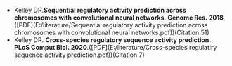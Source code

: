 *  Kelley DR.**Sequential regulatory activity prediction across chromosomes with convolutional neural networks**. **Genome Res. 2018**,([PDF](E:/literature/Sequential regulatory activity prediction across chromosomes with convolutional neural networks.pdf))(Citation 51)
* Kelley DR. **Cross-species regulatory sequence activity prediction.** **PLoS Comput Biol. 2020**.([PDF](E:/literature/Cross-species regulatiry sequence activity prediction.pdf))(Citation 7)

